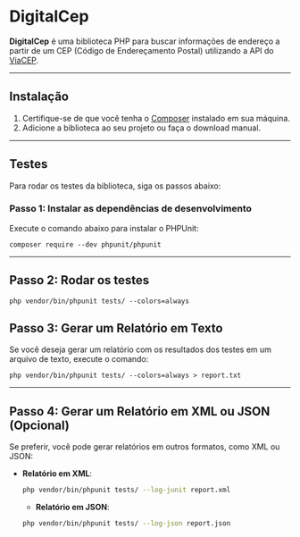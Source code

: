 # DigitalCep

**DigitalCep** é uma biblioteca PHP para buscar informações de endereço a partir de um CEP (Código de Endereçamento Postal) utilizando a API do [ViaCEP](https://viacep.com.br).

---

## Instalação

1. Certifique-se de que você tenha o [Composer](https://getcomposer.org/) instalado em sua máquina.
2. Adicione a biblioteca ao seu projeto ou faça o download manual.

---

## Testes

Para rodar os testes da biblioteca, siga os passos abaixo:

### Passo 1: Instalar as dependências de desenvolvimento

Execute o comando abaixo para instalar o PHPUnit:

``` composer require --dev phpunit/phpunit ``` 

<hr>

## Passo 2: Rodar os testes

``` php vendor/bin/phpunit tests/ --colors=always ``` 

## Passo 3: Gerar um Relatório em Texto

Se você deseja gerar um relatório com os resultados dos testes em um arquivo de texto, execute o comando:

``` php vendor/bin/phpunit tests/ --colors=always > report.txt ``` 

<hr>

## Passo 4: Gerar um Relatório em XML ou JSON (Opcional)

Se preferir, você pode gerar relatórios em outros formatos, como XML ou JSON:

- **Relatório em XML**: 
  ```bash
  php vendor/bin/phpunit tests/ --log-junit report.xml
  ```

  - **Relatório em JSON**:
    
  ```bash
  php vendor/bin/phpunit tests/ --log-json report.json

  ```

